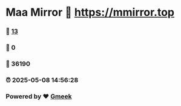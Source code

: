# Maa Mirror :link: https://mmirror.top 
### :page_facing_up: [13](https://mmirror.top/tag.html) 
### :speech_balloon: 0 
### :hibiscus: 36190 
### :alarm_clock: 2025-05-08 14:56:28 
### Powered by :heart: [Gmeek](https://github.com/Meekdai/Gmeek)
